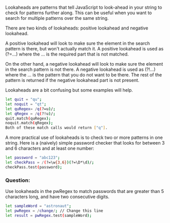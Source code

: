 Lookaheads are patterns that tell JavaScript to look-ahead in your string to check for patterns further along. This can be useful when you want to search for multiple patterns over the same string.

There are two kinds of lookaheads: positive lookahead and negative lookahead.

A positive lookahead will look to make sure the element in the search pattern is there, but won't actually match it. A positive lookahead is used as (?=...) where the ... is the required part that is not matched.

On the other hand, a negative lookahead will look to make sure the element in the search pattern is not there. A negative lookahead is used as (?!...) where the ... is the pattern that you do not want to be there. The rest of the pattern is returned if the negative lookahead part is not present.

Lookaheads are a bit confusing but some examples will help.

```bash
let quit = "qu";
let noquit = "qt";
let quRegex= /q(?=u)/;
let qRegex = /q(?!u)/;
quit.match(quRegex);
noquit.match(qRegex);
Both of these match calls would return ["q"].
```

A more practical use of lookaheads is to check two or more patterns in one string. Here is a (naively) simple password checker that looks for between 3 and 6 characters and at least one number:

```bash
let password = "abc123";
let checkPass = /(?=\w{3,6})(?=\D*\d)/;
checkPass.test(password);
```

### Question:
Use lookaheads in the pwRegex to match passwords that are greater than 5 characters long, and have two consecutive digits.

```bash
let sampleWord = "astronaut";
let pwRegex = /change/; // Change this line
let result = pwRegex.test(sampleWord);
```